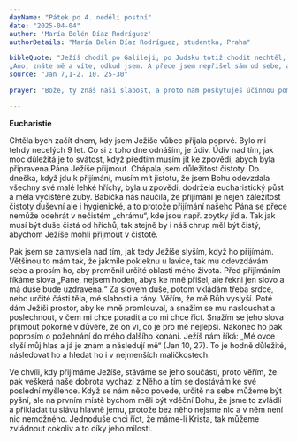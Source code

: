 ```yaml
---
dayName: "Pátek po 4. neděli postní"
date: "2025-04-04"
author: 'María Belén Díaz Rodríguez'
authorDetails: "María Belén Díaz Rodríguez, studentka, Praha"

bibleQuote: "Ježíš chodil po Galileji; po Judsku totiž chodit nechtěl, protože mu židé ukládali o život. Blížily se židovské svátky stánků. Když jeho příbuzní odešli na svátky, odebral se tam i on – ne veřejně, ale potajmu. Někteří lidé z Jeruzaléma se ptali: „Není to ten, kterého chtějí zabít? A hle: mluví veřejně a nic mu neříkají. Snad nepřišli přední muži skutečně k přesvědčení, že je to Mesiáš? Jenomže o tomhle víme, odkud je. Ale až přijde Mesiáš, nebude nikdo vědět, odkud je.“ Proto Ježíš, jak učil v chrámě, hlasitě zvolal:
„Ano, znáte mě a víte, odkud jsem. A přece jsem nepřišel sám od sebe, ale poslal mě ten, který je pravdivý. Vy ho neznáte. Já ho znám, protože jsem od něho a on mě poslal.“ Tu by ho byli rádi zatkli, ale nikdo na něho nevztáhl ruku, protože ještě nepřišla jeho hodina."
source: "Jan 7,1-2. 10. 25-30"

prayer: "Bože, ty znáš naši slabost, a proto nám poskytuješ účinnou pomoc; dej, ať radostně přijímáme, co konáš pro naši záchranu, a zůstáváme ti věrní celým svým životem. Skrze tvého Syna Ježíše Krista, našeho Pána, neboť on s tebou v jednotě Ducha Svatého žije a kraluje po všechny věky věků. Amen."

---
```


**Eucharistie**

Chtěla bych začít dnem, kdy jsem Ježíše vůbec přijala poprvé. Bylo mi tehdy necelých 9 let. Co si z toho dne odnáším, je údiv. Údiv nad tím, jak moc důležitá je to svátost, když předtím musím jít ke zpovědi, abych byla připravena Pána Ježíše přijmout. Chápala jsem důležitost čistoty. Do dneška, když jdu k přijímání, musím mít jistotu, že jsem Bohu odevzdala všechny své malé lehké hříchy, byla u zpovědi, dodržela eucharistický půst a měla vyčištěné zuby. Babička nás naučila, že přijímání je nejen záležitost čistoty duševní ale i hygienické, a to protože přijímání našeho Pána se přece nemůže odehrát v nečistém „chrámu“, kde jsou např. zbytky jídla. Tak jak musí být duše čistá od hříchů, tak stejně by i náš chrup měl být čistý, abychom Ježíše mohli přijmout v čistotě.

Pak jsem se zamyslela nad tím, jak tedy Ježíše slyším, když ho přijímám. Většinou to mám tak, že jakmile pokleknu u lavice, tak mu odevzdávám sebe a prosím ho, aby proměnil určité oblasti mého života. Před přijímáním říkáme slova „Pane, nejsem hoden, abys ke mně přišel, ale řekni jen slovo a má duše bude uzdravena.“ Za slovem duše, potom vkládám třeba srdce, nebo určité části těla, mé slabosti a rány. Věřím, že mě Bůh vyslyší. Poté dám Ježíši prostor, aby ke mně promlouval, a snažím se mu naslouchat a poslechnout, v čem mi chce poradit a co mi chce říct. Snažím se jeho slova přijmout pokorně v důvěře, že on ví, co je pro mě nejlepší. Nakonec ho pak poprosím o požehnání do mého dalšího konání. Ježíš nám říká: „Mé ovce slyší můj hlas a já je znám a následují mě“ (Jan 10, 27). To je hodně důležité, následovat ho a hledat ho i v nejmenších maličkostech.

Ve chvíli, kdy přijímáme Ježíše, stáváme se jeho součástí, proto věřím, že pak veškerá naše dobrota vychází z Něho a tím se dostávám ke své poslední myšlence. Když se nám něco povede, určitě na sebe můžeme být pyšní, ale na prvním místě bychom měli být vděční Bohu, že jsme to zvládli a přikládat tu slávu hlavně jemu, protože bez něho nejsme nic a v něm není nic nemožného. Jednoduše chci říct, že máme-li Krista, tak můžeme zvládnout cokoliv a to díky jeho milosti.

